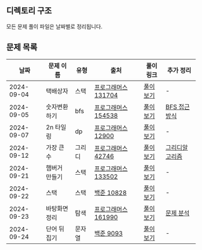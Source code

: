 ## 디렉토리 구조

모든 문제 풀이 파일은 날짜별로 정리됩니다.

## 문제 목록

| 날짜        | 문제 이름           | 유형 |  출처            | 풀이 링크                               |추가 정리|
|-------------|---------------------|----|-----------------|------------------------------------------|----|
| 2024-09-04  | 택배상자 |스택|[프로그래머스 131704](https://school.programmers.co.kr/learn/courses/30/lessons/131704) | [풀이 보기](./택배상자.ts) |-|
| 2024-09-05  | 숫자변환하기|bfs| [프로그래머스 154538](https://school.programmers.co.kr/learn/courses/30/lessons/154538) | [풀이 보기](./숫자변환하기.ts) |[BFS 접근방식](https://velog.io/@xxziiko/BFS-%EC%A0%91%EA%B7%BC-%EB%B0%A9%EC%8B%9D)|
| 2024-09-07  | 2n 타일링 | dp | [프로그래머스 12900](https://school.programmers.co.kr/learn/courses/30/lessons/12900)  | [풀이 보기](./2n타일링.ts) |-|
| 2024-09-12  | 가장 큰 수 |그리디| [프로그래머스 42746](https://school.programmers.co.kr/learn/courses/30/lessons/42746) | [풀이 보기](./가장큰수.ts) |[그리디알고리즘](https://velog.io/@xxziiko/%EA%B7%B8%EB%A6%AC%EB%94%94%ED%83%90%EC%9A%95-%EC%95%8C%EA%B3%A0%EB%A6%AC%EC%A6%98)|
| 2024-09-21  | 햄버거 만들기|스택| [프로그래머스 133502](https://school.programmers.co.kr/learn/courses/30/lessons/133502) | [풀이 보기](./햄버거만들기.ts) |-|
| 2024-09-22  | 스택 |스택| [백준 10828](https://www.acmicpc.net/problem/10828) | [풀이 보기](./스택.ts) |-|
| 2024-09-23  | 바탕화면 정리 |탐색| [프로그래머스 161990](https://school.programmers.co.kr/learn/courses/30/lessons/161990) | [풀이 보기](./바탕화면정리.ts) |[문제 분석](https://xxziiko.notion.site/2f66267cbb504341a8e4d331bc9577a8?pvs=4)|
| 2024-09-24  | 단어 뒤집기 |문자열| [백준 9093](https://www.acmicpc.net/problem/9093) | [풀이 보기](./단어뒤집기.ts) |-|

 
